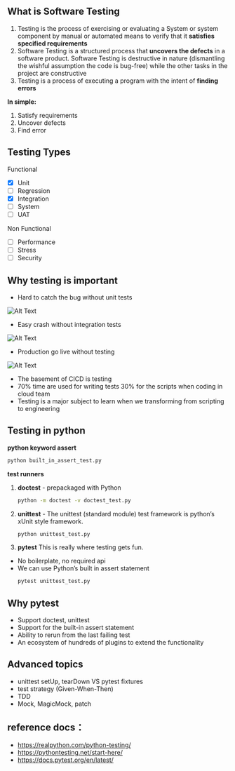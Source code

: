 ## What is Software Testing
1. Testing is the process of exercising or evaluating a System or system component by manual or automated means to verify that it **satisfies specified requirements**
2. Software Testing is a structured process that **uncovers the defects** in a software product. Software Testing is destructive in nature (dismantling the wishful assumption the code is bug-free) while the other tasks in the project are constructive
3. Testing is a process of executing a program with the intent of **finding errors**

**In simple:**
1. Satisfy requirements
2. Uncover defects
3. Find error

## Testing Types
Functional
- [x]  Unit
- [ ]  Regression
- [x]  Integration
- [ ]  System
- [ ]  UAT

Non Functional
- [ ]  Performance
- [ ]  Stress
- [ ]  Security

## Why testing is important
- Hard to catch the bug without unit tests

![Alt Text](http://5b0988e595225.cdn.sohucs.com/images/20190415/c457f570b60b47e3bf6442966cfbfe8c.gif) 

- Easy crash without integration tests

![Alt Text](http://5b0988e595225.cdn.sohucs.com/images/20190415/de0d3ed316da43988afbc7b32e82c674.gif)

- Production go live without testing

![Alt Text](http://5b0988e595225.cdn.sohucs.com/images/20190415/78091c068ae848e2ae16e768a1e0a103.gif)


- The basement of CICD is testing
- 70% time are used for writing tests 30% for the scripts when coding in cloud team 
- Testing is a major subject to learn when we transforming from scripting to engineering

## Testing in python

**python keyword assert**
```bash
python built_in_assert_test.py
```

**test runners**

1. **doctest** - prepackaged with Python

    ```bash
    python -m doctest -v doctest_test.py
    ```
2. **unittest** - The unittest (standard module) test framework is python’s xUnit style framework.
    
    ```bash
    python unittest_test.py
    ```
3. **pytest** This is really where testing gets fun.
- No boilerplate, no required api
- We can use Python’s built in assert statement
    ```bash
    pytest unittest_test.py
    ```

## Why pytest
- Support doctest, unittest 
- Support for the built-in assert statement
- Ability to rerun from the last failing test
- An ecosystem of hundreds of plugins to extend the functionality


## Advanced topics
- unittest setUp, tearDown VS pytest fixtures
- test strategy (Given-When-Then)
- TDD
- Mock, MagicMock, patch

## reference docs：
- https://realpython.com/python-testing/
- https://pythontesting.net/start-here/
- https://docs.pytest.org/en/latest/